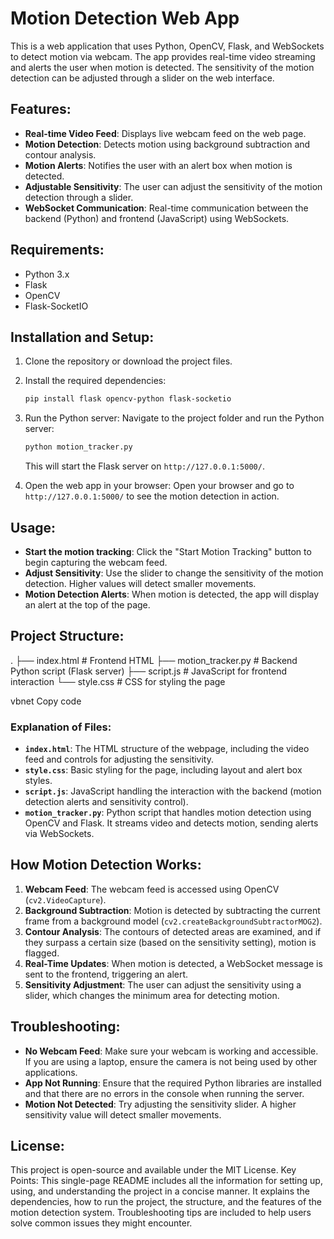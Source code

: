 # Motion Detection Web App

This is a web application that uses Python, OpenCV, Flask, and WebSockets to detect motion via webcam. The app provides real-time video streaming and alerts the user when motion is detected. The sensitivity of the motion detection can be adjusted through a slider on the web interface.

## Features:
- **Real-time Video Feed**: Displays live webcam feed on the web page.
- **Motion Detection**: Detects motion using background subtraction and contour analysis.
- **Motion Alerts**: Notifies the user with an alert box when motion is detected.
- **Adjustable Sensitivity**: The user can adjust the sensitivity of the motion detection through a slider.
- **WebSocket Communication**: Real-time communication between the backend (Python) and frontend (JavaScript) using WebSockets.

## Requirements:
- Python 3.x
- Flask
- OpenCV
- Flask-SocketIO

## Installation and Setup:

1. Clone the repository or download the project files.

2. Install the required dependencies:
    ```bash
    pip install flask opencv-python flask-socketio
    ```

3. Run the Python server:
    Navigate to the project folder and run the Python server:
    ```bash
    python motion_tracker.py
    ```
    This will start the Flask server on `http://127.0.0.1:5000/`.

4. Open the web app in your browser:
    Open your browser and go to `http://127.0.0.1:5000/` to see the motion detection in action.

## Usage:
- **Start the motion tracking**: Click the "Start Motion Tracking" button to begin capturing the webcam feed.
- **Adjust Sensitivity**: Use the slider to change the sensitivity of the motion detection. Higher values will detect smaller movements.
- **Motion Detection Alerts**: When motion is detected, the app will display an alert at the top of the page.

## Project Structure:


. ├── index.html # Frontend HTML ├── motion_tracker.py # Backend Python script (Flask server) ├── script.js # JavaScript for frontend interaction └── style.css # CSS for styling the page

vbnet
Copy code

### Explanation of Files:
- **`index.html`**: The HTML structure of the webpage, including the video feed and controls for adjusting the sensitivity.
- **`style.css`**: Basic styling for the page, including layout and alert box styles.
- **`script.js`**: JavaScript handling the interaction with the backend (motion detection alerts and sensitivity control).
- **`motion_tracker.py`**: Python script that handles motion detection using OpenCV and Flask. It streams video and detects motion, sending alerts via WebSockets.

## How Motion Detection Works:
1. **Webcam Feed**: The webcam feed is accessed using OpenCV (`cv2.VideoCapture`).
2. **Background Subtraction**: Motion is detected by subtracting the current frame from a background model (`cv2.createBackgroundSubtractorMOG2`).
3. **Contour Analysis**: The contours of detected areas are examined, and if they surpass a certain size (based on the sensitivity setting), motion is flagged.
4. **Real-Time Updates**: When motion is detected, a WebSocket message is sent to the frontend, triggering an alert.
5. **Sensitivity Adjustment**: The user can adjust the sensitivity using a slider, which changes the minimum area for detecting motion.

## Troubleshooting:
- **No Webcam Feed**: Make sure your webcam is working and accessible. If you are using a laptop, ensure the camera is not being used by other applications.
- **App Not Running**: Ensure that the required Python libraries are installed and that there are no errors in the console when running the server.
- **Motion Not Detected**: Try adjusting the sensitivity slider. A higher sensitivity value will detect smaller movements.

## License:
This project is open-source and available under the MIT License.
Key Points:
This single-page README includes all the information for setting up, using, and understanding the project in a concise manner.
It explains the dependencies, how to run the project, the structure, and the features of the motion detection system.
Troubleshooting tips are included to help users solve common issues they might encounter.
